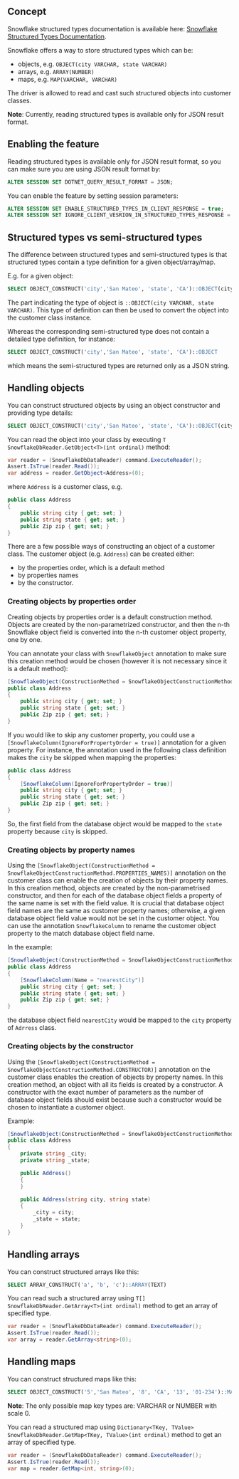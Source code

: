 ## Concept

Snowflake structured types documentation is available here: [Snowflake Structured Types Documentation](https://docs.snowflake.com/en/sql-reference/data-types-structured).

Snowflake offers a way to store structured types which can be:
- objects, e.g. ```OBJECT(city VARCHAR, state VARCHAR)```
- arrays, e.g. ```ARRAY(NUMBER)```
- maps, e.g. ```MAP(VARCHAR, VARCHAR)```

The driver is allowed to read and cast such structured objects into customer classes.

**Note**: Currently, reading structured types is available only for JSON result format.

## Enabling the feature

Reading structured types is available only for JSON result format, so you can make sure you are using JSON result format by:
```sql
ALTER SESSION SET DOTNET_QUERY_RESULT_FORMAT = JSON;
```

You can enable the feature by setting session parameters:
```sql
ALTER SESSION SET ENABLE_STRUCTURED_TYPES_IN_CLIENT_RESPONSE = true;
ALTER SESSION SET IGNORE_CLIENT_VESRION_IN_STRUCTURED_TYPES_RESPONSE = true;
```

## Structured types vs semi-structured types

The difference between structured types and semi-structured types is that structured types contain a type definition for a given object/array/map.

E.g. for a given object:
```sql
SELECT OBJECT_CONSTRUCT('city','San Mateo', 'state', 'CA')::OBJECT(city VARCHAR, state VARCHAR)
```

The part indicating the type of object is `::OBJECT(city VARCHAR, state VARCHAR)`. This type of definition can then be used to convert the object into the customer class instance.

Whereas the corresponding semi-structured type does not contain a detailed type definition, for instance:
```sql
SELECT OBJECT_CONSTRUCT('city','San Mateo', 'state', 'CA')::OBJECT
```

which means the semi-structured types are returned only as a JSON string.

## Handling objects

You can construct structured objects by using an object constructor and providing type details:

```sql
SELECT OBJECT_CONSTRUCT('city','San Mateo', 'state', 'CA')::OBJECT(city VARCHAR, state VARCHAR)
```

You can read the object into your class by executing `T SnowflakeDbReader.GetObject<T>(int ordinal)` method:

```csharp
var reader = (SnowflakeDbDataReader) command.ExecuteReader();
Assert.IsTrue(reader.Read());
var address = reader.GetObject<Address>(0);
```

where `Address` is a customer class, e.g.
```csharp
public class Address
{
    public string city { get; set; }
    public string state { get; set; }
    public Zip zip { get; set; }
}
```

There are a few possible ways of constructing an object of a customer class.
The customer object (e.g. `Address`) can be created either:
- by the properties order, which is a default method
- by properties names
- by the constructor.

### Creating objects by properties order

Creating objects by properties order is a default construction method.
Objects are created by the non-parametrized constructor, and then the n-th Snowflake object field is converted into the n-th customer object property, one by one.

You can annotate your class with `SnowflakeObject` annotation to make sure this creation method would be chosen (however it is not necessary since it is a default method):
```csharp
[SnowflakeObject(ConstructionMethod = SnowflakeObjectConstructionMethod.PROPERTIES_ORDER)]
public class Address
{
    public string city { get; set; }
    public string state { get; set; }
    public Zip zip { get; set; }
}
```

If you would like to skip any customer property, you could use a `[SnowflakeColumn(IgnoreForPropertyOrder = true)]` annotation for a given property.
For instance, the annotation used in the following class definition makes the `city` be skipped when mapping the properties:
```csharp
public class Address
{
    [SnowflakeColumn(IgnoreForPropertyOrder = true)]
    public string city { get; set; }
    public string state { get; set; }
    public Zip zip { get; set; }
}
```

So, the first field from the database object would be mapped to the `state` property because `city` is skipped.

### Creating objects by property names

Using the `[SnowflakeObject(ConstructionMethod = SnowflakeObjectConstructionMethod.PROPERTIES_NAMES)]` annotation on the customer class can enable the creation of objects by their property names.
In this creation method, objects are created by the non-parametrised constructor, and then for each of the database object fields a property of the same name is set with the field value.
It is crucial that database object field names are the same as customer property names; otherwise, a given database object field value would not be set in the customer object.
You can use the annotation `SnowflakeColumn` to rename the customer object property to the match database object field name.

In the example:

```csharp
[SnowflakeObject(ConstructionMethod = SnowflakeObjectConstructionMethod.PROPERTIES_NAMES)]
public class Address
{
    [SnowflakeColumn(Name = "nearestCity")]
    public string city { get; set; }
    public string state { get; set; }
    public Zip zip { get; set; }
}
```

the database object field `nearestCity` would be mapped to the `city` property of `Adrress` class.

### Creating objects by the constructor

Using the `[SnowflakeObject(ConstructionMethod = SnowflakeObjectConstructionMethod.CONSTRUCTOR)]` annotation on the customer class enables the creation of objects by property names.
In this creation method, an object with all its fields is created by a constructor.
A constructor with the exact number of parameters as the number of database object fields should exist because such a constructor would be chosen to instantiate a customer object.

Example:
```csharp
[SnowflakeObject(ConstructionMethod = SnowflakeObjectConstructionMethod.CONSTRUCTOR)]
public class Address
{
    private string _city;
    private string _state;

    public Address()
    {
    }

    public Address(string city, string state)
    {
        _city = city;
        _state = state;
    }
}
```

## Handling arrays

You can construct structured arrays like this:

```sql
SELECT ARRAY_CONSTRUCT('a', 'b', 'c')::ARRAY(TEXT)
```

You can read such a structured array using `T[] SnowflakeDbReader.GetArray<T>(int ordinal)` method to get an array of specified type.

```csharp
var reader = (SnowflakeDbDataReader) command.ExecuteReader();
Assert.IsTrue(reader.Read());
var array = reader.GetArray<string>(0);
```

## Handling maps

You can construct structured maps like this:

```sql
SELECT OBJECT_CONSTRUCT('5','San Mateo', '8', 'CA', '13', '01-234')::MAP(INTEGER, VARCHAR)
```

**Note**: The only possible map key types are: VARCHAR or NUMBER with scale 0.

You can read a structured map using `Dictionary<TKey, TValue> SnowflakeDbReader.GetMap<TKey, TValue>(int ordinal)` method to get an array of specified type.

```csharp
var reader = (SnowflakeDbDataReader) command.ExecuteReader();
Assert.IsTrue(reader.Read());
var map = reader.GetMap<int, string>(0);
```

